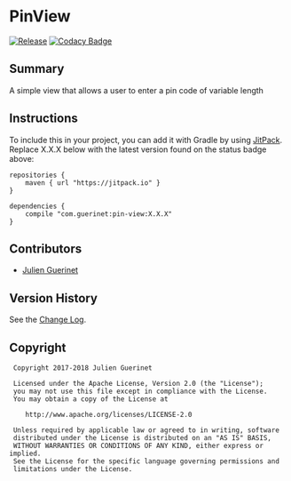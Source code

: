 # PinView

[![Release](https://jitpack.io/v/com.guerinet/pin-view.svg)](https://jitpack.io/#com.guerinet/pin-view)
[![Codacy Badge](https://api.codacy.com/project/badge/Grade/908c9d477b1943f69256e4b48ad96765)](https://www.codacy.com/app/jguerinet/pin-view?utm_source=github.com&utm_medium=referral&utm_content=jguerinet/pin-view&utm_campaign=Badge_Grade)

## Summary

A simple view that allows a user to enter a pin code of variable length

## Instructions

To include this in your project, you can add it with Gradle by using [JitPack](https://jitpack.io). Replace X.X.X below with the latest version found on the status badge above:

    repositories {
        maven { url "https://jitpack.io" }
    }

    dependencies {
        compile "com.guerinet:pin-view:X.X.X"
    }

## Contributors

-   [Julien Guerinet](https://github.com/jguerinet)

## Version History

See the [Change Log](CHANGELOG.md).

## Copyright

     Copyright 2017-2018 Julien Guerinet

     Licensed under the Apache License, Version 2.0 (the "License");
     you may not use this file except in compliance with the License.
     You may obtain a copy of the License at

        http://www.apache.org/licenses/LICENSE-2.0

     Unless required by applicable law or agreed to in writing, software
     distributed under the License is distributed on an "AS IS" BASIS,
     WITHOUT WARRANTIES OR CONDITIONS OF ANY KIND, either express or implied.
     See the License for the specific language governing permissions and
     limitations under the License.
